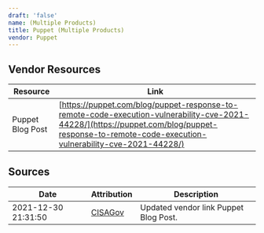 ```yaml
---
draft: 'false'
name: (Multiple Products)
title: Puppet (Multiple Products)
vendor: Puppet
---
```


## Vendor Resources
| Resource | Link |
| --- | --- |
| Puppet Blog Post | [https://puppet.com/blog/puppet-response-to-remote-code-execution-vulnerability-cve-2021-44228/](https://puppet.com/blog/puppet-response-to-remote-code-execution-vulnerability-cve-2021-44228/) |



## Sources
| Date | Attribution | Description |
| --- | --- | --- |
| 2021-12-30 21:31:50 | [CISAGov](https://raw.githubusercontent.com/cisagov/log4j-affected-db/develop/README.md) | Updated vendor link Puppet Blog Post.  |
